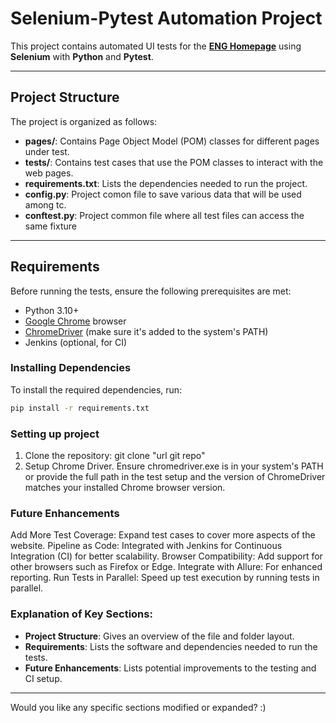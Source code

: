 # Selenium-Pytest Automation Project

This project contains automated UI tests for the **[ENG Homepage](https://www.eng.it)** 
using **Selenium** with **Python** and **Pytest**. 


---

## Project Structure

The project is organized as follows:

- **pages/**: Contains Page Object Model (POM) classes for different pages under test.
- **tests/**: Contains test cases that use the POM classes to interact with the web pages.
- **requirements.txt**: Lists the dependencies needed to run the project.
- **config.py**: Project comon file to save various data that will be used among tc.
- **conftest.py**: Project common file where all test files can access the same fixture

---

## Requirements

Before running the tests, ensure the following prerequisites are met:

- Python 3.10+
- [Google Chrome](https://www.google.com/chrome/) browser
- [ChromeDriver](https://chromedriver.chromium.org/downloads) (make sure it's added to the system's PATH)
- Jenkins (optional, for CI)

### Installing Dependencies

To install the required dependencies, run:

```bash
pip install -r requirements.txt
```


### Setting up project

1. Clone the repository: git clone "url git repo"
2. Setup Chrome Driver. Ensure chromedriver.exe is in your system's PATH or provide the full path 
   in the test setup and the version of ChromeDriver matches your installed Chrome browser version.

   

### Future Enhancements
Add More Test Coverage: Expand test cases to cover more aspects of the website.
Pipeline as Code: Integrated with Jenkins for Continuous Integration (CI) for better scalability.
Browser Compatibility: Add support for other browsers such as Firefox or Edge.
Integrate with Allure: For enhanced reporting.
Run Tests in Parallel: Speed up test execution by running tests in parallel.




### **Explanation of Key Sections**:

- **Project Structure**: Gives an overview of the file and folder layout.
- **Requirements**: Lists the software and dependencies needed to run the tests.
- **Future Enhancements**: Lists potential improvements to the testing and CI setup.

---

Would you like any specific sections modified or expanded? :)